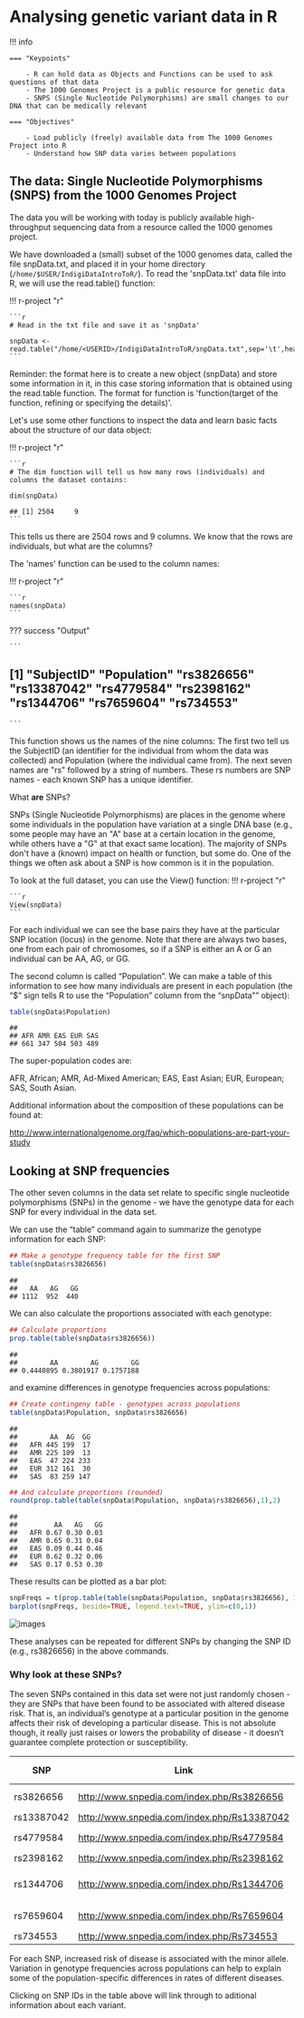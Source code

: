 # Analysing genetic variant data in R

!!! info
    
    === "Keypoints"
    
        - R can hold data as Objects and Functions can be used to ask questions of that data
        - The 1000 Genomes Project is a public resource for genetic data
        - SNPS (Single Nucleotide Polymorphisms) are small changes to our DNA that can be medically relevant

    === "Objectives"

        - Load publicly (freely) available data from The 1000 Genomes Project into R
        - Understand how SNP data varies between populations


## The data: Single Nucleotide Polymorphisms (SNPS) from the 1000 Genomes Project

The data you will be working with today is publicly available high-throughput sequencing data from a resource called the 1000 genomes project. 

We have downloaded a (small) subset of the 1000 genomes data, called the file snpData.txt, and placed it in your home directory (`/home/$USER/IndigiDataIntroToR/`). To read the 'snpData.txt' data file into R, we will use the read.table() function:

!!! r-project "r"

    ```r
    # Read in the txt file and save it as 'snpData'

    snpData <- read.table("/home/<USERID>/IndigiDataIntroToR/snpData.txt",sep='\t',header=T)
    ```

Reminder: the format here is to create a new object (snpData) and store some information in it, in this case storing information that is obtained using the read.table function. The format for function is 'function(target of the function, refining or specifying the details)'.

Let's use some other functions to inspect the data and learn basic facts about the structure of our data object:

!!! r-project "r"

    ```r
    # The dim function will tell us how many rows (individuals) and columns the dataset contains:

    dim(snpData)

    ## [1] 2504     9
    ```

This tells us there are 2504 rows and 9 columns. We know that the rows are individuals, but what are the columns? 

The 'names' function can be used to the column names:

!!! r-project "r"

    ```r
    names(snpData)
    ```

??? success "Output"

    ```
## [1] "SubjectID"  "Population" "rs3826656"  "rs13387042" "rs4779584"  "rs2398162"  "rs1344706"  "rs7659604"  "rs734553"
    ```
This function shows us the names of the nine columns: The first two tell us the SubjectID (an identifier for the individual from whom the data was collected) and Population (where the individual came from). The next seven names are "rs" followed by a string of numbers. These rs numbers are SNP names - each known SNP has a unique identifier. 

What **are** SNPs?

SNPs (Single Nucleotide Polymorphisms) are places in the genome where some individuals in the population have variation at a single DNA base (e.g., some people may have an "A" base at a certain location in the genome, while others have a "G" at that exact same location). The majority of SNPs don't have a (known) impact on health or function, but some do. One of the things we often ask about a SNP is how common is it in the population.


To look at the full dataset, you can use the View() function:
!!! r-project "r"

    ```r
    View(snpData)
    ```

For each individual we can see the base pairs they have at the particular SNP location (locus) in the genome. Note that there are always two bases, one from each pair of chromosomes, so if a SNP is either an A or G an individual can be AA, AG, or GG. 

The second column is called “Population”. We can make a table of this information to see how many individuals are present in each population (the “$” sign tells R to use the “Population” column from the “snpData”” object):

``` r
table(snpData$Population)
```

    ## 
    ## AFR AMR EAS EUR SAS 
    ## 661 347 504 503 489

The super-population codes are:

AFR, African; 
AMR, Ad-Mixed American; 
EAS, East Asian; 
EUR, European;
SAS, South Asian.

Additional information about the composition of these populations can be
found at:

<http://www.internationalgenome.org/faq/which-populations-are-part-your-study>
 


## Looking at SNP frequencies

The other seven columns in the data set relate to specific single
nucleotide polymorphisms (SNPs) in the genome - we have the genotype
data for each SNP for every individual in the data set.

We can use the “table” command again to summarize the genotype
information for each SNP:

``` r
## Make a genotype frequency table for the first SNP
table(snpData$rs3826656)
```

    ## 
    ##   AA   AG   GG 
    ## 1112  952  440

We can also calculate the proportions associated with each genotype:

``` r
## Calculate proportions
prop.table(table(snpData$rs3826656))
```

    ## 
    ##        AA        AG        GG 
    ## 0.4440895 0.3801917 0.1757188

and examine differences in genotype frequencies across populations:

``` r
## Create contingeny table - genotypes across populations
table(snpData$Population, snpData$rs3826656)
```

    ##      
    ##        AA  AG  GG
    ##   AFR 445 199  17
    ##   AMR 225 109  13
    ##   EAS  47 224 233
    ##   EUR 312 161  30
    ##   SAS  83 259 147

``` r
## And calculate proportions (rounded)
round(prop.table(table(snpData$Population, snpData$rs3826656),1),2)
```


    ##      
    ##         AA   AG   GG
    ##   AFR 0.67 0.30 0.03
    ##   AMR 0.65 0.31 0.04
    ##   EAS 0.09 0.44 0.46
    ##   EUR 0.62 0.32 0.06
    ##   SAS 0.17 0.53 0.30

These results can be plotted as a bar plot:

``` r
snpFreqs = t(prop.table(table(snpData$Population, snpData$rs3826656), 1))
barplot(snpFreqs, beside=TRUE, legend.text=TRUE, ylim=c(0,1))
```

![images](./figures/snpFreqs.png)

These analyses can be repeated for different SNPs by changing the SNP ID
(e.g., rs3826656) in the above commands.


### Why look at these SNPs?

The seven SNPs contained in this data set were not just randomly chosen - they are SNPs that have been found to be associated with altered disease risk. That is, an individual’s genotype at a particular position in the genome affects their risk of developing a particular disease. This is not absolute though, it really just raises or lowers the probability of disease - it doesn’t guarantee complete protection or susceptibility.

| SNP        | Link                                          | Alleles | Nearby Gene | Disease                            |
|------------|-----------------------------------------------|---------|-------------|------------------------------------|
| rs3826656  | <http://www.snpedia.com/index.php/Rs3826656>  | A/G     | CD33        | Alzheimer’s Disease                |
| rs13387042 | <http://www.snpedia.com/index.php/Rs13387042> | A/G     | DIRC3       | Breast Cancer                      |
| rs4779584  | <http://www.snpedia.com/index.php/Rs4779584>  | T/C     | GREM1       | Colorectal Cancer                  |
| rs2398162  | <http://www.snpedia.com/index.php/Rs2398162>  | A/G     | NR2F2       | Hypertension                       |
| rs1344706  | <http://www.snpedia.com/index.php/Rs1344706>  | A/C     | ZNF408A     | Schizophrenia and Bipolar Disorder |
| rs7659604  | <http://www.snpedia.com/index.php/Rs7659604>  | T/C     | TMEM155     | Type 2 Diabetes                    |
| rs734553   | <http://www.snpedia.com/index.php/Rs734553>   | T/G     | SLC2A9      | Gout                               |

For each SNP, increased risk of disease is associated with the minor
allele. Variation in genotype frequencies across populations can help to
explain some of the population-specific differences in rates of
different diseases.

Clicking on SNP IDs in the table above will link through to aditional
information about each variant.